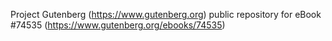 Project Gutenberg (https://www.gutenberg.org) public repository for
eBook #74535 (https://www.gutenberg.org/ebooks/74535)
